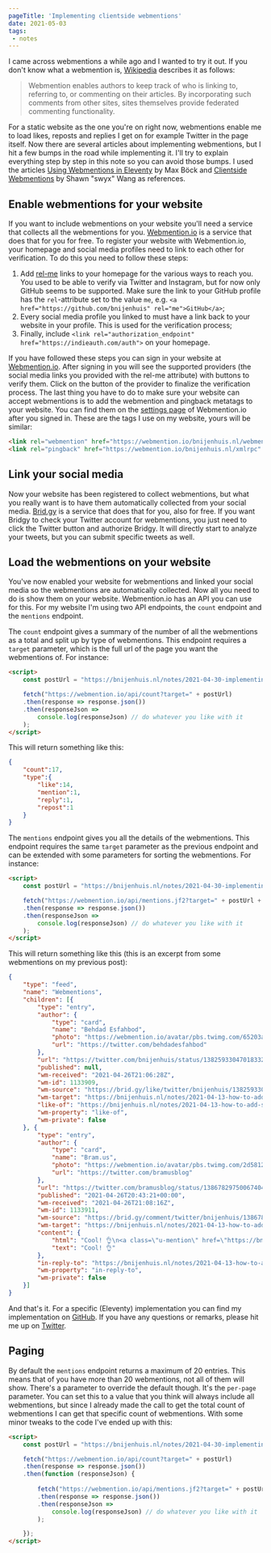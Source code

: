 ```yaml
---
pageTitle: 'Implementing clientside webmentions'
date: 2021-05-03
tags:
 - notes
---
```

I came across webmentions a while ago and I wanted to try it out. If you don't know what a webmention is, [Wikipedia](https://en.wikipedia.org/wiki/Webmention) describes it as follows:

> Webmention enables authors to keep track of who is linking to, referring to, or commenting on their articles. By incorporating such comments from other sites, sites themselves provide federated commenting functionality.

For a static website as the one you're on right now, webmentions enable me to load likes, reposts and replies I get on for example Twitter in the page itself. Now there are several articles about implementing webmentions, but I hit a few bumps in the road while implementing it. I'll try to explain everything step by step in this note so you can avoid those bumps. I used the articles [Using Webmentions in Eleventy](https://mxb.dev/blog/using-webmentions-on-static-sites/) by Max Böck and [Clientside Webmentions](https://www.swyx.io/clientside-webmentions/) by Shawn "swyx" Wang as references.

## Enable webmentions for your website

If you want to include webmentions on your website you'll need a service that collects all the webmentions for you. [Webmention.io](https://webmention.io/) is a service that does that for you for free. To register your website with Webmention.io, your homepage and social media profiles need to link to each other for verification. To do this you need to follow these steps:

1. Add [rel-me](https://indieweb.org/rel-me) links to your homepage for the various ways to reach you. You used to be able to verify via Twitter and Instagram, but for now only GitHub seems to be supported. Make sure the link to your GitHub profile has the `rel`-attribute set to the value `me`, e.g. `<a href="https://github.com/bnijenhuis" rel="me">GitHub</a>`;
2. Every social media profile you linked to must have a link back to your website in your profile. This is used for the verification process;
3. Finally, include `<link rel="authorization_endpoint" href="https://indieauth.com/auth">` on your homepage.

If you have followed these steps you can sign in your website at [Webmention.io](https://webmention.io/). After signing in you will see the supported providers (the social media links you provided with the rel-me attribute) with buttons to verify them. Click on the button of the provider to finalize the verification process. The last thing you have to do to make sure your website can accept webmentions is to add the webmention and pingback metatags to your website. You can find them on the [settings page](https://webmention.io/settings) of Webmention.io after you signed in. These are the tags I use on my website, yours will be similar:

``` html
<link rel="webmention" href="https://webmention.io/bnijenhuis.nl/webmention" />
<link rel="pingback" href="https://webmention.io/bnijenhuis.nl/xmlrpc" />
```

## Link your social media

Now your website has been registered to collect webmentions, but what you really want is to have them automatically collected from your social media. [Brid.gy](https://brid.gy/) is a service that does that for you, also for free. If you want Bridgy to check your Twitter account for webmentions, you just need to click the Twitter button and authorize Bridgy. It will directly start to analyze your tweets, but you can submit specific tweets as well.

## Load the webmentions on your website

You've now enabled your website for webmentions and linked your social media so the webmentions are automatically collected. Now all you need to do is show them on your website. Webmention.io has an API you can use for this. For my website I'm using two API endpoints, the `count` endpoint and the `mentions` endpoint. 

The `count` endpoint gives a summary of the number of all the webmentions as a total and split up by type of webmentions. This endpoint requires a `target` parameter, which is the full url of the page you want the webmentions of. For instance:

``` html
<script>
    const postUrl = "https://bnijenhuis.nl/notes/2021-04-30-implementing-clientside-webmentions/";

    fetch("https://webmention.io/api/count?target=" + postUrl)
    .then(response => response.json())
    .then(responseJson => 
        console.log(responseJson) // do whatever you like with it
    );
</script>
```

This will return something like this:

``` json
{
    "count":17,
    "type":{
        "like":14,
        "mention":1,
        "reply":1,
        "repost":1
    }
}
```

The `mentions` endpoint gives you all the details of the webmentions. This endpoint requires the same `target` parameter as the previous endpoint and can be extended with some parameters for sorting the webmentions. For instance:

``` html
<script>
    const postUrl = "https://bnijenhuis.nl/notes/2021-04-30-implementing-clientside-webmentions/";

    fetch("https://webmention.io/api/mentions.jf2?target=" + postUrl + "&sort-by=published&sort-dir=up")
    .then(response => response.json())
    .then(responseJson => 
        console.log(responseJson) // do whatever you like with it
    );
</script>
```

This will return something like this (this is an excerpt from some webmentions on my previous post):

``` json
{
    "type": "feed",
    "name": "Webmentions",
    "children": [{
        "type": "entry",
        "author": {
            "type": "card",
            "name": "Behdad Esfahbod",
            "photo": "https://webmention.io/avatar/pbs.twimg.com/65203a0b3d791846c880319f60dcdb423fc4246ea31f51b82c4ddc6c7819329f.jpg",
            "url": "https://twitter.com/behdadesfahbod"
        },
        "url": "https://twitter.com/bnijenhuis/status/1382593304701833216#favorited-by-15402347",
        "published": null,
        "wm-received": "2021-04-26T21:06:28Z",
        "wm-id": 1133909,
        "wm-source": "https://brid.gy/like/twitter/bnijenhuis/1382593304701833216/15402347",
        "wm-target": "https://bnijenhuis.nl/notes/2021-04-13-how-to-add-self-hosted-variable-fonts-to-your-website/",
        "like-of": "https://bnijenhuis.nl/notes/2021-04-13-how-to-add-self-hosted-variable-fonts-to-your-website/",
        "wm-property": "like-of",
        "wm-private": false
    }, {
        "type": "entry",
        "author": {
            "type": "card",
            "name": "Bram.us",
            "photo": "https://webmention.io/avatar/pbs.twimg.com/2d58128eca8ca19f950d63446a08ff738b7629792495ae912ca559c3b5aa9503.jpg",
            "url": "https://twitter.com/bramusblog"
        },
        "url": "https://twitter.com/bramusblog/status/1386782975006740480",
        "published": "2021-04-26T20:43:21+00:00",
        "wm-received": "2021-04-26T21:08:16Z",
        "wm-id": 1133911,
        "wm-source": "https://brid.gy/comment/twitter/bnijenhuis/1386782265552801801/1386782975006740480",
        "wm-target": "https://bnijenhuis.nl/notes/2021-04-13-how-to-add-self-hosted-variable-fonts-to-your-website/",
        "content": {
            "html": "Cool! 👌\n<a class=\"u-mention\" href=\"https://bnijenhuis.nl/\"></a>\n<a class=\"u-mention\" href=\"https://twitter.com/bnijenhuis\"></a>",
            "text": "Cool! 👌"
        },
        "in-reply-to": "https://bnijenhuis.nl/notes/2021-04-13-how-to-add-self-hosted-variable-fonts-to-your-website/",
        "wm-property": "in-reply-to",
        "wm-private": false
    }]
}
```

And that's it. For a specific (Eleventy) implementation you can find my implementation on [GitHub](https://github.com/bnijenhuis/bnijenhuis-nl/blob/main/_includes/webmentions.liquid). If you have any questions or remarks, please hit me up on [Twitter](https://twitter.com/bnijenhuis/).

## Paging

By default the `mentions` endpoint returns a maximum of 20 entries. This means that of you have more than 20 webmentions, not all of them will show. There's a parameter to override the default though. It's the `per-page` parameter. You can set this to a value that you think will always include all webmentions, but since I already made the call to get the total count of webmentions I can get that specific count of webmentions. With some minor tweaks to the code I've ended up with this:
``` html
<script>
    const postUrl = "https://bnijenhuis.nl/notes/2021-04-30-implementing-clientside-webmentions/";

    fetch("https://webmention.io/api/count?target=" + postUrl)
    .then(response => response.json())
    .then(function (responseJson) {
        
        fetch("https://webmention.io/api/mentions.jf2?target=" + postUrl + "&sort-by=published&sort-dir=up&per-page=" + responseJson.count)
        .then(response => response.json())
        .then(responseJson => 
            console.log(responseJson) // do whatever you like with it
        );

    });
</script>
```

